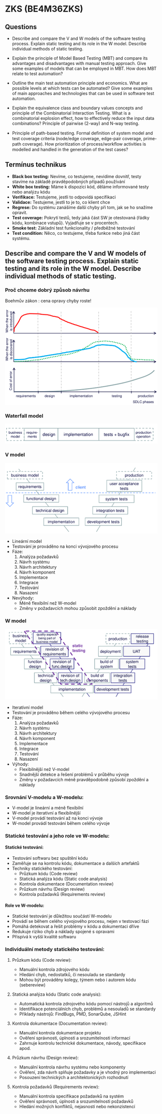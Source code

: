 # ZKS (BE4M36ZKS)

## Questions

- Describe and compare the V and W models of the software testing process. Explain static testing and its role in the W model. Describe individual methods of static testing.

- Explain the principle of Model Based Testing (MBT) and compare its advantages and disadvantages with manual testing approach. Give some examples of models that can be employed in MBT. How does MBT relate to test automation?

- Outline the main test automation principle and economics. What are possible levels at which tests can be automated? Give some examples of main approaches and technologies that can be used in software test automation.

- Explain the equivalence class and boundary values concepts and principle of the Combinatorial Interaction Testing. What is a combinatorial explosion effect, how to effectively reduce the input data combinations? Principle of pairwise (2-way) and N-way testing.

- Principle of path-based testing. Formal deﬁnition of system model and test coverage criteria (node/edge coverage, edge-pair coverage, prime-path coverage). How prioritization of process/workﬂow activities is modelled and handled in the generation of the test cases?

## Termínus technikus


- **Black box testing:** Nevíme, co testujeme, nevidíme dovnitř, testy stavíme na základě pravděpodobných případů používání
- **White box testing:** Máme k dispozici kód, děláme informované testy nebo analýzu kódu
- **Verifikace:** Testujeme, jestli to odpovídá specifikaci
- **Validace:** Testujeme, jestli to je to, co klient chce
- **Regrese:** Do systému zanášíme další chyby při tom, jak se ho snažíme opravit.
- **Test coverage:** Pokrytí testů, tedy jaká část SW je otestovaná (řádky kódu, kombinace vstupů). Vyjadřuje se v procentech.
- **Smoke test:** Základní test funkcionality / předběžné testování
- **Test condition:** Něco, co testujeme, třeba funkce nebo jiná část systému. 


## Describe and compare the V and W models of the software testing process. Explain static testing and its role in the W model. Describe individual methods of static testing.

### Proč chceme dobrý způsob návrhu

Boehmův zákon : cena opravy chyby roste!

![boehm](boehm.png)

### Waterfall model

![waterfall](waterfall.png)

### V model

![v](v.png)

- Lineární model
- Testování je prováděno na konci vývojového procesu
- Fáze:
  1. Analýza požadavků
  2. Návrh systému
  3. Návrh architektury
  4. Návrh komponent
  5. Implementace
  6. Integrace
  7. Testování
  8. Nasazení
- Nevýhody:
  - Méně flexibilní než W-model
  - Změny v požadavcích mohou způsobit zpoždění a náklady

### W model

![w](w.png)

- Iterativní model
- Testování je prováděno během celého vývojového procesu
- Fáze:
  1. Analýza požadavků
  2. Návrh systému
  3. Návrh architektury
  4. Návrh komponent
  5. Implementace
  6. Integrace
  7. Testování
  8. Nasazení
- Výhody:
  - Flexibilnější než V-model
  - Snadnější detekce a řešení problémů v průběhu vývoje
  - Změny v požadavcích méně pravděpodobně způsobí zpoždění a náklady

### Srovnání V-modelu a W-modelu:

- V-model je lineární a méně flexibilní
- W-model je iterativní a flexibilnější
- V-model provádí testování až na konci vývoje
- W-model provádí testování během celého vývoje


### Statické testování a jeho role ve W-modelu:

#### Statické testování:
- Testování softwaru bez spuštění kódu
- Zaměřuje se na kontrolu kódu, dokumentace a dalších artefaktů
- Techniky statického testování:
  - Průzkum kódu (Code review)
  - Statická analýza kódu (Static code analysis)
  - Kontrola dokumentace (Documentation review)
  - Průzkum návrhu (Design review)
  - Kontrola požadavků (Requirements review)

#### Role ve W-modelu:
- Statické testování je důležitou součástí W-modelu
- Provádí se během celého vývojového procesu, nejen v testovací fázi
- Pomáhá detekovat a řešit problémy v kódu a dokumentaci dříve
- Redukuje riziko chyb a náklady spojené s opravami
- Přispívá k vyšší kvalitě softwaru

### Individuální metody statického testování:

1. Průzkum kódu (Code review):
   - Manuální kontrola zdrojového kódu
   - Hledání chyb, nedostatků, či nesouladu se standardy
   - Mohou být prováděny kolegy, týmem nebo i autorem kódu (sebereview)

2. Statická analýza kódu (Static code analysis):
   - Automatická kontrola zdrojového kódu pomocí nástrojů a algoritmů
   - Identifikace potenciálních chyb, problémů a nesouladů se standardy
   - Příklady nástrojů: FindBugs, PMD, SonarQube, JSHint

3. Kontrola dokumentace (Documentation review):
   - Manuální kontrola dokumentace projektu
   - Ověření správnosti, úplnosti a srozumitelnosti informací
   - Zahrnuje kontrolu technické dokumentace, návody, specifikace apod.

4. Průzkum návrhu (Design review):
   - Manuální kontrola návrhu systému nebo komponenty
   - Ověření, zda návrh splňuje požadavky a je vhodný pro implementaci
   - Posouzení technických a architektonických rozhodnutí

5. Kontrola požadavků (Requirements review):
   - Manuální kontrola specifikace požadavků na systém
   - Ověření správnosti, úplnosti a srozumitelnosti požadavků
   - Hledání možných konfliktů, nejasností nebo nekonzistencí
